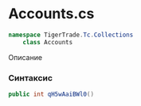 
# Accounts.cs
```csharp
namespace TigerTrade.Tc.Collections  
    class Accounts
```

Описание

### Синтаксис
```csharp
public int qH5wAaiBWl0()
```


                    
                    